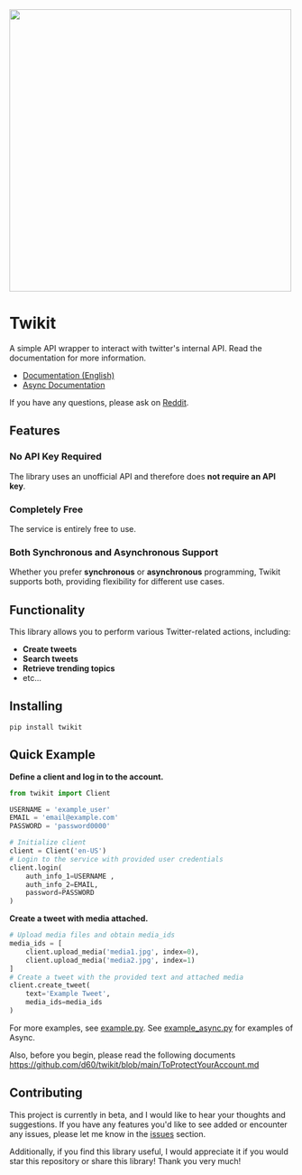 <img src="https://i.imgur.com/VbAcRG5.jpg" width="500">

# Twikit
A simple API wrapper to interact with twitter's internal API.
Read the documentation for more information.
- [Documentation (English)](https://twikit.readthedocs.io/en/latest/twikit.html)
- [Async Documentation](https://twikit.readthedocs.io/en/latest/twikit.twikit_async.html)

If you have any questions, please ask on [Reddit](https://www.reddit.com/r/Python/comments/1aj53tt/twitter_api_wrapper_for_python_without_api_keys/).

## Features
### No API Key Required
The library uses an unofficial API and therefore does **not require an API key**.
### Completely Free
The service is entirely free to use.
### Both Synchronous and Asynchronous Support
Whether you prefer **synchronous** or **asynchronous** programming,
Twikit supports both, providing flexibility for different use cases.

## Functionality
This library allows you to perform various Twitter-related actions, including:
- **Create tweets**
- **Search tweets**
- **Retrieve trending topics**
- etc...

## Installing
 ```back
 pip install twikit
 ```

## Quick Example
**Define a client and log in to the account.**
```python
from twikit import Client

USERNAME = 'example_user'
EMAIL = 'email@example.com'
PASSWORD = 'password0000'

# Initialize client
client = Client('en-US')
# Login to the service with provided user credentials
client.login(
    auth_info_1=USERNAME ,
    auth_info_2=EMAIL,
    password=PASSWORD
)
```
**Create a tweet with media attached.**
```python
# Upload media files and obtain media_ids
media_ids = [
    client.upload_media('media1.jpg', index=0),
    client.upload_media('media2.jpg', index=1)
]
# Create a tweet with the provided text and attached media
client.create_tweet(
    text='Example Tweet',
    media_ids=media_ids
)
```

For more examples, see [example.py](https://github.com/d60/twikit/blob/main/example.py).
See [example_async.py](https://github.com/d60/twikit/blob/main/example_async.py) for examples of Async.

Also, before you begin, please read the following documents
https://github.com/d60/twikit/blob/main/ToProtectYourAccount.md

## Contributing
This project is currently in beta, and I would like to hear your thoughts and suggestions.
If you have any features you'd like to see added or encounter any issues,
please let me know in the [issues](https://github.com/d60/twikit/issues) section.

Additionally, if you find this library useful, I would appreciate it if you would star this repository or share this library! Thank you very much!
